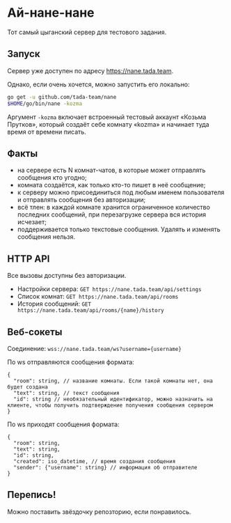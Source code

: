 # Ай-нане-нане

Тот самый цыганский сервер для тестового задания.

## Запуск 

Сервер уже доступен по адресу https://nane.tada.team.
 
Однако, если очень хочется, можно запустить его локально:

```bash
go get -u github.com/tada-team/nane
$HOME/go/bin/nane -kozma
```

Аргумент `-kozma` включает встроенный тестовый аккаунт «Козьма Прутков», который создаёт себе комнату «kozma» и начинает 
туда время от времени писать.

## Факты

* на сервере есть N комнат-чатов, в которые может отправлять сообщения кто угодно;
* комната создаётся, как только кто-то пишет в неё сообщение;
* к серверу можно присоединиться под любым именем пользователя и отправлять сообщения без авторизации;
* всё тлен: в каждой комнате хранится ограниченное количество последних сообщений, при перезагрузке сервера вся история исчезает;
* поддерживается только текстовые сообщения. Удалять и изменять сообщения нельзя.

## HTTP API

Все вызовы доступны без авторизации.

 * Настройки сервера: `GET https://nane.tada.team/api/settings`
 * Список комнат: `GET https://nane.tada.team/api/rooms`
 * История сообщений: `GET https://nane.tada.team/api/rooms/{name}/history`

## Веб-сокеты

Соединение: `wss://nane.tada.team/ws?username={username}`

По ws отправляются сообщения формата:

```text
{
  "room": string, // название комнаты. Если такой комнаты нет, она будет создана
  "text": string, // текст сообщения
  "id": string // необязательный идентификатор, можно назначить на клиенте, чтобы получить подтверждение получения сообщения сервером
}
```

По ws приходят сообщения формата:
```text
{
  "room": string,
  "text": string,
  "id": string,
  "created": iso_datetime, // время создания сообщения 
  "sender": {"username": string} // информация об отправителе  
}
```

## Перепись!
Можно поставить звёздочку репозторию, если понравилось.
